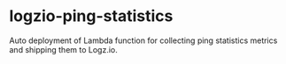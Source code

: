 # logzio-ping-statistics
Auto deployment of Lambda function for collecting ping statistics metrics and shipping them to Logz.io.
